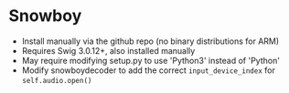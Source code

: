 # Snowboy

* Install manually via the github repo (no binary distributions for ARM)
* Requires Swig 3.0.12+, also installed manually
* May require modifying setup.py to use 'Python3' instead of 'Python'
* Modify snowboydecoder to add the correct `input_device_index` for `self.audio.open()`
